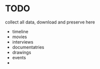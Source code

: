 # TODO

collect all data, download and preserve here

- timeline
- movies
- interviews
- documentatries
- drawings
- events
-